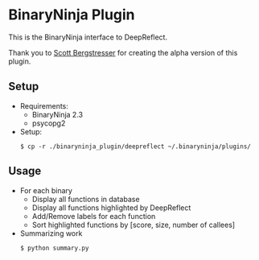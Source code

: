 # BinaryNinja Plugin
This is the BinaryNinja interface to DeepReflect.

Thank you to [Scott Bergstresser](https://github.com/sab4tg) for creating the alpha version of this plugin.

## Setup
  - Requirements:
    - BinaryNinja 2.3
    - psycopg2
  - Setup:
    ```
    $ cp -r ./binaryninja_plugin/deepreflect ~/.binaryninja/plugins/
    ```

## Usage
  - For each binary
    - Display all functions in database
    - Display all functions highlighted by DeepReflect
    - Add/Remove labels for each function
    - Sort highlighted functions by [score, size, number of callees]
  - Summarizing work
    ```
    $ python summary.py
    ```
